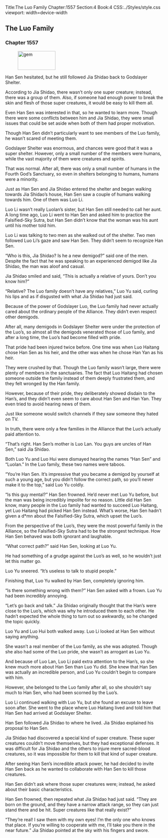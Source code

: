 Title:The Luo Family 
Chapter:1557 
Section:4 
Book:4 
CSS:../Styles/style.css 
viewport: width=device-width
  
## The Luo Family
### Chapter 1557
  
<figure>
	<img src="../Images/gem.gif" alt="gem" id="gem" width="120" height="60" />
</figure>
  

  
Han Sen hesitated, but he still followed Jia Shidao back to Godslayer Shelter.

According to Jia Shidao, there wasn’t only one super creature; instead, there was a group of them. Also, if someone had enough power to break the skin and flesh of those super creatures, it would be easy to kill them all.

Even Han Sen was interested in that, so he wanted to learn more. Though there were some conflicts between him and Jia Shidao, they were small issues that could be set aside when both of them had proper motivation.

Though Han Sen didn’t particularly want to see members of the Luo family, he wasn’t scared of meeting them.

Godslayer Shelter was enormous, and chances were good that it was a super shelter. However, only a small number of the members were humans, while the vast majority of them were creatures and spirits.

That was normal. After all, there was only a small number of humans in the Fourth God’s Sanctuary, so even in shelters belonging to humans, humans were a minority.

Just as Han Sen and Jia Shidao entered the shelter and began walking towards Jia Shidao’s house, Han Sen saw a couple of humans walking towards him. One of them was Luo Li.

Luo Li wasn’t really Luolan’s sister, but Han Sen still needed to call her aunt. A long time ago, Luo Li went to Han Sen and asked him to practice the Falsified-Sky Sutra, but Han Sen didn’t know that the woman was his aunt until his mother told him.

Luo Li was talking to two men as she walked out of the shelter. Two men followed Luo Li’s gaze and saw Han Sen. They didn’t seem to recognize Han Sen.

“Who is this, Jia Shidao? Is he a new demigod?” said one of the men. Despite the fact that he was speaking to an experienced demigod like Jia Shidao, the man was aloof and casual.

Jia Shidao smiled and said, “This is actually a relative of yours. Don’t you know him?”

“Relative? The Luo family doesn’t have any relatives,” Luo Yu said, curling his lips and as if disgusted with what Jia Shidao had just said.

Because of the power of Godslayer Luo, the Luo family had never actually cared about the ordinary people of the Alliance. They didn’t even respect other demigods.

After all, many demigods in Godslayer Shelter were under the protection of the Luo’s, so almost all the demigods venerated those of Luo family, and after a long time, the Luo’s had become filled with pride.

That pride had been injured twice before. One time was when Luo Haitang chose Han Sen as his heir, and the other was when he chose Han Yan as his heir.

They were crushed by that. Though the Luo family wasn’t large, there were plenty of members in the sanctuaries. The fact that Luo Haitang had chosen someone outside the family instead of them deeply frustrated them, and they felt wronged by the Han family.

However, because of their pride, they deliberately showed disdain to the Han’s, and they didn’t even seem to care about Han Sen and Han Yan. They even tried to avoid hearing news of them.

Just like someone would switch channels if they saw someone they hated on TV.

In truth, there were only a few families in the Alliance that the Luo’s actually paid attention to.

“That’s right. Han Sen’s mother is Luo Lan. You guys are uncles of Han Sen,” said Jia Shidao.

Both Luo Yu and Luo Hui were dismayed hearing the names “Han Sen” and “Luolan.” In the Luo family, these two names were taboos.

“You’re Han Sen. It’s impressive that you became a demigod by yourself at such a young age, but you didn’t follow the correct path, so you’ll never make it to the top,” said Luo Yu coldly.

“Is this guy mental?” Han Sen frowned. He’d never met Luo Yu before, but the man was being incredibly impolite for no reason. Little did Han Sen know, many people in the Luo family had wanted to succeed Luo Haitang, yet Luo Haitang had picked Han Sen instead. What’s worse, Han Sen hadn’t given a d*mn about the Falsified-Sky Sutra, which upset the Luo’s.

From the perspective of the Luo’s, they were the most powerful family in the Alliance, so the Falsified-Sky Sutra had to be the strongest technique. How Han Sen behaved was both ignorant and laughable.

“What correct path?” said Han Sen, looking at Luo Yu.

He had something of a grudge against the Luo’s as well, so he wouldn’t just let this matter go.

Luo Yu sneered. “It’s useless to talk to stupid people.”

Finishing that, Luo Yu walked by Han Sen, completely ignoring him.

“Is there something wrong with them?” Han Sen asked with a frown. Luo Yu had been incredibly annoying.

“Let’s go back and talk.” Jia Shidao originally thought that the Han’s were close to the Luo’s, which was why he introduced them to each other. He hadn’t expected the whole thing to turn out so awkwardly, so he changed the topic quickly.

Luo Yu and Luo Hui both walked away. Luo Li looked at Han Sen without saying anything.

She wasn’t a real member of the Luo family, as she was adopted. Though she also had some of the Luo pride, she wasn’t as arrogant as Luo Yu.

And because of Luo Lan, Luo Li paid extra attention to the Han’s, so she knew much more about Han Sen than Luo Yu did. She knew that Han Sen was actually an incredible person, and Luo Yu couldn’t begin to compare with him.

However, she belonged to the Luo family after all, so she shouldn’t say much to Han Sen, who had been scorned by the Luo’s.

Luo Li continued walking with Luo Yu, but she found an excuse to leave soon after. She went to the place where Luo Haitang lived and told him that Han Sen had arrived at Godslayer Shelter.

Han Sen followed Jia Shidao to where he lived. Jia Shidao explained his proposal to Han Sen.

Jia Shidao had discovered a special kind of super creature. These super creatures couldn’t move themselves, but they had exceptional defenses. It was difficult for Jia Shidao and the others to injure mere sacred-blood creatures, so it was impossible for them to kill that kind of super creature.

After seeing Han Sen’s incredible attack power, he had decided to invite Han Sen back as he wanted to collaborate with Han Sen to kill those creatures.

Han Sen didn’t ask where those super creatures were; instead, he asked about their basic characteristics.

Han Sen frowned, then repeated what Jia Shidao had just said. “They are born on the ground, and they have a narrow attack range, so they can just stand there and be hit. Super creatures like that really exist?”

“They’re real! I saw them with my own eyes! I’m the only one who knows that place. If you’re willing to cooperate with me, I’ll take you there in the near future.” Jia Shidao pointed at the sky with his fingers and swore.